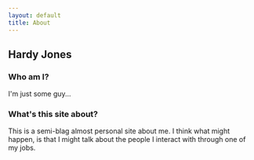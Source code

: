 ```yaml
---
layout: default
title: About
---
```


## Hardy Jones

### Who am I?

I'm just some guy...

### What's this site about?

This is a semi-blag almost personal site about me.
I think what might happen, is that I might talk about the people I interact with through one of my jobs.
